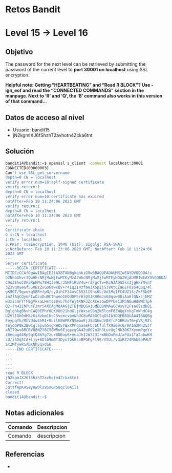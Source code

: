 # Retos Bandit

# Level 15 → Level 16

## Objetivo
The password for the next level can be retrieved by submitting the password of the current level to **port 30001 on localhost** using SSL encryption.

**Helpful note: Getting “HEARTBEATING” and “Read R BLOCK”? Use -ign_eof and read the “CONNECTED COMMANDS” section in the manpage. Next to ‘R’ and ‘Q’, the ‘B’ command also works in this version of that command…**

## Datos de acceso al nivel
- Usuario: bandit15
- jN2kgmIXJ6fShzhT2avhotn4Zcka6tnt

## Solución
```bash
bandit14@bandit:~$ openssl s_client -connect localhost:30001
CONNECTED(00000003)
Can't use SSL_get_servername
depth=0 CN = localhost
verify error:num=18:self-signed certificate
verify return:1
depth=0 CN = localhost
verify error:num=10:certificate has expired
notAfter=Feb 10 11:24:06 2023 GMT
verify return:1
depth=0 CN = localhost
notAfter=Feb 10 11:24:06 2023 GMT
verify return:1
---
Certificate chain
0 s:CN = localhost
i:CN = localhost
a:PKEY: rsaEncryption, 2048 (bit); sigalg: RSA-SHA1
v:NotBefore: Feb 10 11:23:06 2023 GMT; NotAfter: Feb 10 11:24:06
2023 GMT
---
Server certificate
-----BEGIN CERTIFICATE-----
MIIDCzCCAfOgAwIBAgIEJiAX8TANBgkqhkiG9w0BAQUFADAUMRIwEAYDVQQDDAls
b2NhbGhvc3QwHhcNMjMwMjEwMTEyMzA2WhcNMjMwMjEwMTEyNDA2WjAUMRIwEAYDVQQDDAlsb2NhbGhvc3QwggEiMA0GCSqGSIb3DQEBAQUAA4IBDwAwggEKAoIBAQC0
C9o3EhuCUFaRpKMx78H1Je9LrJGHF1RUV4u+rZFgcTv+RcNJA9G5ks3jgHkYMvnT
3Z3Vq0yeGf5SMBzZvGD6awxBV+r4iqII4zfaeJXSp2jS3VKtcZa6EF0I64CBq/4l
gK9GT/9guekqSER+fpN/cyOihCF34ovC5S3lI9hs6L/UdtMq1FC4UZ1SjZkFSb0F
znZfAqCQymFIwOzuDuBCTnweo1EOdDF5rHlQVJK0OmJo68qswBUiAa0lQNxcjbMZ
w3xicmFYfFBgVkxaLHstsz8vL7hdTWjtKNFJZcXCezGwDPYUe13M3N6uHdBWITpA
Q2+7n42ihPusFJmr54XPAgMBAAGjZTBjMBQGA1UdEQQNMAuCCWxvY2FsaG9zdDBL
BglghkgBhvhCAQ0EPhY8QXV0b21hdGljYWxseSBnZW5lcmF0ZWQgYnkgTmNhdC4g
U2VlIGh0dHBzOi8vbm1hcC5vcmcvbmNhdC8uMA0GCSqGSIb3DQEBBQUAA4IBAQBg
EoypqYh/MhVd4w4hM1+8LilU8WPRYNSmbuEjJ5dGhwJVBXfcFGBRUnT6+pVRj9Zs
4ejoQP0E3BwCglapumGvgRWO5YBxXPPqaaaeFUcSCfulfX9i69cG/9A1G2Wn25zf
aRI7Qwv8RCBVU8NZf8CV8WRu6EjqpegQA42u0O2nXh3LucUgJNk3OK7XymmPqeYe
z8eqagd4Rp9qtQ86Yg7zLr8NBup6+euaJhI2W323IrmBbDuPmU/aPUa1TaZubwKH
sU/iSDq5CA+ljy+6Dlb9mBT3DyotbkKsoBPGEgFl9E/VSUi/vQxRZ24MAU6aPAUT
SXZMfyeR5ADKNhvqxdS6
-----END CERTIFICATE-----
...
...
...
---
read R BLOCK
jN2kgmIXJ6fShzhT2avhotn4Zcka6tnt
Correct!
JQttfApK4SeyHwDlI9SXGR50qclOAil1
closed
bandit14@bandit:~$
```
## Notas adicionales
| Comando | Descripcion |
|---------|-------------|
| Comando | descripcion |

## Referencias
- []()
